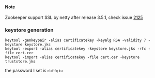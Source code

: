 #### Note

Zookeeper support SSL by netty after release 3.5.1, check issue [2125](https://issues.apache.org/jira/browse/ZOOKEEPER-2125)

### keystore generation

```
keytool -genkeypair -alias certificatekey -keyalg RSA -validity 7 -keystore keystore.jks
keytool -export -alias certificatekey -keystore keystore.jks -rfc -file cert.cer
keytool -import -alias certificatekey -file cert.cer -keystore truststore.jks
```

the password I set is `duffqiu`
